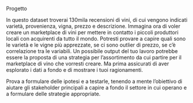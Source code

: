 Progetto

In questo dataset troverai 130mila recensioni di vini, di cui vengono indicati varietà, provenienza, vigna, prezzo e descrizione. Immagina ora di voler creare un marketplace di vini per mettere in contatto i piccoli produttori locali con acquirenti da tutto il mondo. 
Potresti provare a capire quali sono le varietà e le vigne più apprezzate, se ci sono outlier di prezzo, se c’è correlazione tra le variabili. Un possibile output del tuo lavoro potrebbe essere la proposta di una strategia per l’assortimento da cui partire per il marketplace di vino che vorresti creare. Ma prima assicurati di aver esplorato i dati a fondo e di mostrare i tuoi ragionamenti.

Prova a formulare delle ipotesi e a testarle, tenendo a mente l’obiettivo di aiutare gli stakeholder principali a capire a fondo il settore in cui operano e a formulare delle strategie appropriate.
